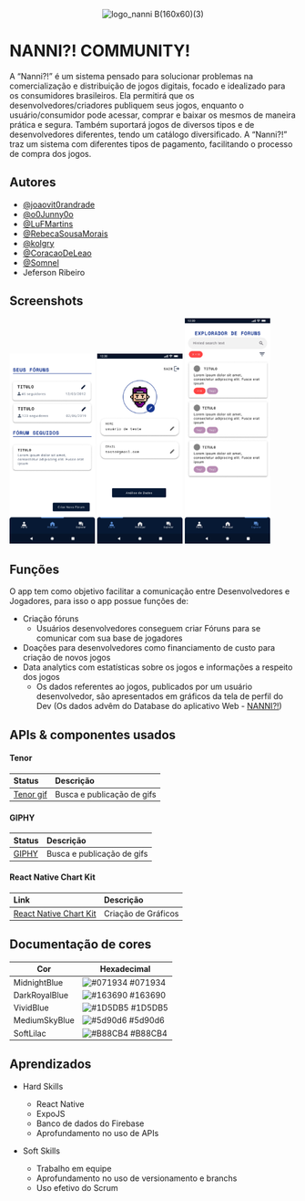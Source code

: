 
<div align="center">
  
  ![logo_nanni B(160x60)(3)](https://github.com/user-attachments/assets/aa18415c-bdcf-4cf3-aa1e-8522b48a818a)
  
</div>

# NANNI?! COMMUNITY!

A “Nanni?!” é um sistema pensado para solucionar problemas na comercialização e distribuição de jogos digitais, focado e idealizado para os consumidores brasileiros. Ela permitirá que os desenvolvedores/criadores publiquem seus jogos, enquanto o usuário/consumidor pode acessar, comprar e baixar os mesmos de maneira prática e segura. Também suportará jogos de diversos tipos e de desenvolvedores diferentes, tendo um catálogo diversificado. A “Nanni?!”  traz um sistema com diferentes tipos de pagamento, facilitando o processo de compra dos jogos.
## Autores

- [@joaovit0randrade](https://www.github.com/joaovit0randrade)
- [@o0Junny0o](https://www.github.com/o0Junny0o)
- [@LuFMartins](https://www.github.com/LuFMartins)
- [@RebecaSousaMorais](https://www.github.com/RebecaSousaMorais)
- [@kolgry](https://www.github.com/kolgry)
- [@CoracaoDeLeao](https://github.com/CoracaoDeLeao)
- [@Somnel](https://github.com/Somnel)
- Jeferson Ribeiro

## Screenshots

<img src="Nanni\src\assets\Foruns.png" width=150>
<img src="Nanni\src\assets\Perfil.png" width=150>
<img src="Nanni\src\assets\Explorar.png" width=150>

## Funções

O app tem como objetivo facilitar a comunicação entre Desenvolvedores e Jogadores, para isso o app possue funções de:
- Criação fóruns
  - Usuários desenvolvedores conseguem criar Fóruns para se comunicar com sua base de jogadores
- Doações para desenvolvedores como financiamento de custo para criação de novos jogos
- Data analytics com estatísticas sobre os jogos e informações a respeito dos jogos
  - Os dados referentes ao jogos, publicados por um usuário desenvolvedor, são apresentados em gráficos da tela de perfil do Dev (Os dados advêm do Database do aplicativo Web - [NANNI?!](https://github.com/o0Junny0o/Nanni-))

## APIs & componentes usados
#### Tenor

| Status | Descrição                |
| :--------  | :------------------------- |
| [Tenor gif](https://tenor.com/gifapi) | Busca e publicação de gifs | 

#### GIPHY

| Status | Descrição                |
| :--------  | :------------------------- |
| [GIPHY](https://developers.giphy.com/) | Busca e publicação de gifs | 

#### React Native Chart Kit

| Link | Descrição                |
| :--------  | :------------------------- |
| [React Native Chart Kit](https://github.com/indiespirit/react-native-chart-kit) | Criação de Gráficos | 

## Documentação de cores

| Cor               | Hexadecimal                                                |
| ----------------- | ---------------------------------------------------------------- |
| MidnightBlue       | ![#071934](https://corhexa.com/png/100x100/071934) #071934 |
| DarkRoyalBlue      | ![#163690](https://corhexa.com/png/100x100/163690) #163690 |
| VividBlue       | ![#1D5DB5](https://corhexa.com/png/100x100/1D5DB5) #1D5DB5 |
| MediumSkyBlue      | ![#5d90d6](https://corhexa.com/png/100x100/5d90d6) #5d90d6 |
| SoftLilac       | ![#B88CB4](https://corhexa.com/png/100x100/B88CB4) #B88CB4 |

## Aprendizados

- Hard Skills
  - React Native
  - ExpoJS
  - Banco de dados do Firebase
  - Aprofundamento no uso de APIs
  
- Soft Skills 
  - Trabalho em equipe
  - Aprofundamento no uso de versionamento e branchs
  - Uso efetivo do Scrum